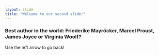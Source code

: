 ```yaml
---
layout: slide
title: "Welcome to our second slide!"
---
```

### Best author in the world: Friederike Mayröcker, Marcel Proust, James Joyce or Virginia Woolf?
Use the left arrow to go back!